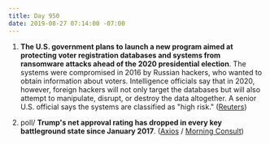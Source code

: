 ```yaml
---
title: Day 950
date: 2019-08-27 07:14:00 -07:00
---
```


1. **The U.S. government plans to launch a new program aimed at protecting voter registration databases and systems from ransomware attacks ahead of the 2020 presidential election**. The systems were compromised in 2016 by Russian hackers, who wanted to obtain information about voters. Intelligence officials say that in 2020, however, foreign hackers will not only target the databases but will also attempt to manipulate, disrupt, or destroy the data altogether. A senior U.S. official says the systems are classified as "high risk." ([Reuters](https://www.reuters.com/article/us-usa-cyber-election-exclusive-idUSKCN1VG222))

2. poll/ **Trump's net approval rating has dropped in every key battleground state since January 2017**.  ([Axios](https://www.axios.com/trump-approval-rating-swing-battleground-states-d6ffffe7-07e2-4398-90d6-14c1f97bf62c.html) / [Morning Consult](https://morningconsult.com/tracking-trump-2/))